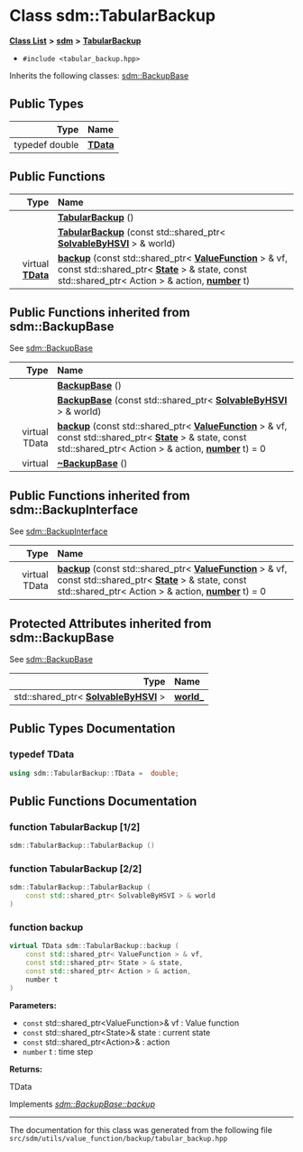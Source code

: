 
# Class sdm::TabularBackup

<link rel="stylesheet" href="https://cdnjs.cloudflare.com/ajax/libs/KaTeX/0.5.1/katex.min.css">
<link rel="stylesheet" href="https://cdn.jsdelivr.net/github-markdown-css/2.2.1/github-markdown.css"/>



[**Class List**](annotated.md) **>** [**sdm**](namespacesdm.md) **>** [**TabularBackup**](classsdm_1_1TabularBackup.md)





* `#include <tabular_backup.hpp>`



Inherits the following classes: [sdm::BackupBase](classsdm_1_1BackupBase.md)








## Public Types

| Type | Name |
| ---: | :--- |
| typedef double | [**TData**](classsdm_1_1TabularBackup.md#typedef-tdata)  <br> |
















## Public Functions

| Type | Name |
| ---: | :--- |
|   | [**TabularBackup**](classsdm_1_1TabularBackup.md#function-tabularbackup-1-2) () <br> |
|   | [**TabularBackup**](classsdm_1_1TabularBackup.md#function-tabularbackup-2-2) (const std::shared\_ptr&lt; [**SolvableByHSVI**](classsdm_1_1SolvableByHSVI.md) &gt; & world) <br> |
| virtual [**TData**](classsdm_1_1TabularBackup.md#typedef-tdata) | [**backup**](classsdm_1_1TabularBackup.md#function-backup) (const std::shared\_ptr&lt; [**ValueFunction**](classsdm_1_1ValueFunction.md) &gt; & vf, const std::shared\_ptr&lt; [**State**](classsdm_1_1State.md) &gt; & state, const std::shared\_ptr&lt; Action &gt; & action, [**number**](namespacesdm.md#typedef-number) t) <br> |

## Public Functions inherited from sdm::BackupBase

See [sdm::BackupBase](classsdm_1_1BackupBase.md)

| Type | Name |
| ---: | :--- |
|   | [**BackupBase**](classsdm_1_1BackupBase.md#function-backupbase-1-2) () <br> |
|   | [**BackupBase**](classsdm_1_1BackupBase.md#function-backupbase-2-2) (const std::shared\_ptr&lt; [**SolvableByHSVI**](classsdm_1_1SolvableByHSVI.md) &gt; & world) <br> |
| virtual TData | [**backup**](classsdm_1_1BackupBase.md#function-backup) (const std::shared\_ptr&lt; [**ValueFunction**](classsdm_1_1ValueFunction.md) &gt; & vf, const std::shared\_ptr&lt; [**State**](classsdm_1_1State.md) &gt; & state, const std::shared\_ptr&lt; Action &gt; & action, [**number**](namespacesdm.md#typedef-number) t) = 0<br> |
| virtual  | [**~BackupBase**](classsdm_1_1BackupBase.md#function-backupbase) () <br> |

## Public Functions inherited from sdm::BackupInterface

See [sdm::BackupInterface](classsdm_1_1BackupInterface.md)

| Type | Name |
| ---: | :--- |
| virtual TData | [**backup**](classsdm_1_1BackupInterface.md#function-backup) (const std::shared\_ptr&lt; [**ValueFunction**](classsdm_1_1ValueFunction.md) &gt; & vf, const std::shared\_ptr&lt; [**State**](classsdm_1_1State.md) &gt; & state, const std::shared\_ptr&lt; Action &gt; & action, [**number**](namespacesdm.md#typedef-number) t) = 0<br> |















## Protected Attributes inherited from sdm::BackupBase

See [sdm::BackupBase](classsdm_1_1BackupBase.md)

| Type | Name |
| ---: | :--- |
|  std::shared\_ptr&lt; [**SolvableByHSVI**](classsdm_1_1SolvableByHSVI.md) &gt; | [**world\_**](classsdm_1_1BackupBase.md#variable-world-)  <br> |















## Public Types Documentation


### typedef TData 


```cpp
using sdm::TabularBackup::TData =  double;
```


## Public Functions Documentation


### function TabularBackup [1/2]


```cpp
sdm::TabularBackup::TabularBackup () 
```



### function TabularBackup [2/2]


```cpp
sdm::TabularBackup::TabularBackup (
    const std::shared_ptr< SolvableByHSVI > & world
) 
```



### function backup 


```cpp
virtual TData sdm::TabularBackup::backup (
    const std::shared_ptr< ValueFunction > & vf,
    const std::shared_ptr< State > & state,
    const std::shared_ptr< Action > & action,
    number t
) 
```




**Parameters:**


* `const` std::shared\_ptr&lt;ValueFunction&gt;& vf : Value function 
* `const` std::shared\_ptr&lt;State&gt;& state : current state 
* `const` std::shared\_ptr&lt;Action&gt;& : action 
* `number` t : time step 



**Returns:**

TData 




        
Implements [*sdm::BackupBase::backup*](classsdm_1_1BackupBase.md#function-backup)


------------------------------
The documentation for this class was generated from the following file `src/sdm/utils/value_function/backup/tabular_backup.hpp`